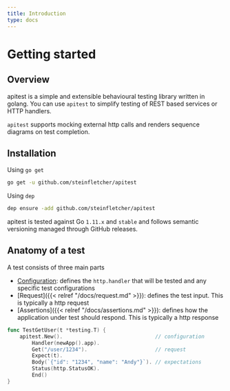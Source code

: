 ```yaml
---
title: Introduction
type: docs
---
```


# Getting started

## Overview

apitest is a simple and extensible behavioural testing library written in golang. You can use `apitest` to simplify testing of REST based services or HTTP handlers. 

`apitest` supports mocking external http calls and renders sequence diagrams on test completion.

## Installation

Using `go get`

```bash
go get -u github.com/steinfletcher/apitest
```

Using `dep`

```bash
dep ensure -add github.com/steinfletcher/apitest
```

apitest is tested against Go `1.11.x` and `stable` and follows semantic versioning managed through GitHub releases.

## Anatomy of a test

A test consists of three main parts

- [Configuration](http://todo): defines the `http.handler` that will be tested and any specific test configurations
- [Request]({{< relref "/docs/request.md" >}}): defines the test input. This is typically a http request
- [Assertions]({{< relref "/docs/assertions.md" >}}): defines how the application under test should respond. This is typically a http response

```go
func TestGetUser(t *testing.T) {
	apitest.New().                              // configuration
		Handler(newApp().app).
		Get("/user/1234").                      // request
		Expect(t).
		Body(`{"id": "1234", "name": "Andy"}`). // expectations
		Status(http.StatusOK).
		End()
}
```
